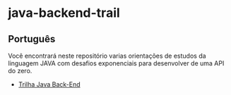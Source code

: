 # java-backend-trail

## Português

Você encontrará neste repositório varias orientações de estudos da linguagem JAVA com desafios exponenciais para desenvolver de uma API do zero.

- [Trilha Java Back-End](https://github.com/GuillaumeFalourd/java-backend-trail/tree/main/PT)
